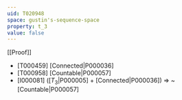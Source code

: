 ```yaml
---
uid: T020948
space: gustin's-sequence-space
property: t_3
value: false
---
```

[[Proof]]

* [T000459] [Connected|P000036]
* [T000958] [Countable|P000057]
* [I000081] ([$T_3$|P000005] + [Connected|P000036]) => ~[Countable|P000057]

